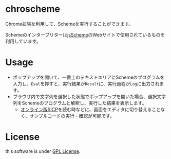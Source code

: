 # chroscheme

Chrome拡張を利用して、Schemeを実行することができます。

Schemeのインタープリターは[jsScheme](http://bluishcoder.co.nz/jsscheme/)のWebサイトで使用されているものを利用しています。

# Usage

- ポップアップを開いて、一番上のテキストエリアにSchemeのプログラムを入力し、`Eval`を押すと、実行結果が`Result`に、実行過程が`Log`に出力されます。
- ブラウザ内で文字列を選択した状態でポップアップを開いた場合、選択文字列をSchemeのプログラムと解釈し、実行した結果を表示します。
    - [オンライン版SICP](http://mitpress.mit.edu/sicp/full-text/book/book.html)を読む時などに、画面をエディタに切り替えることなく、サンプルコードの実行・確認が可能です。

# License

this software is under [GPL License](http://www.gnu.org/licenses/gpl.html).
